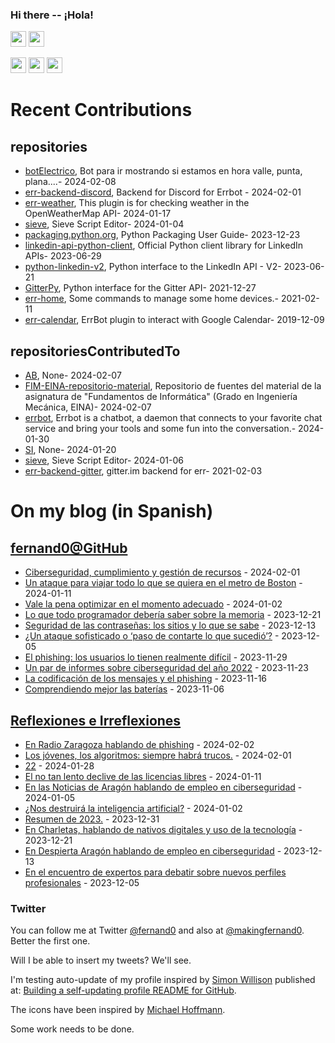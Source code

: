 ### Hi there -- ¡Hola!

<a href="mailto:ftricas@unizar.es" title="e-mail"><i class="svg-icon email"></i></a> 
<a href="https://www.linkedin.com/in/fernand0" title="My LinkedIn//Mi LinkedIn"><img src="https://img.shields.io/badge/linkedin-%230077B5.svg?&style=for-the-badge&logo=linkedin&logoColor=white" height=25></a> 
<a href="https://www.twitter.com/fernand0" title="My Twitter//Mi Twitter"><img src="https://img.shields.io/badge/twitter-%231DA1F2.svg?&style=for-the-badge&logo=twitter&logoColor=white" height=25></i></a> 
<link href="https://mastodon.social/@fernand0" rel="me" title="My Mastodon//Mi Mastodon"><img src="https://img.shields.io/static/v1?label=Mastodon&message=Social&color=blue" height=25></i></a> 
<a href="https://flickr.com/fernand0"><img src="https://img.shields.io/static/v1?label=Flickr&message=Images&color=blue" height=25></a>
<a href="https://dev.to/fernand0"><img src="https://img.shields.io/badge/DEV.TO-%230A0A0A.svg?&style=for-the-badge&logo=dev-dot-to&logoColor=white" height=25></a>

# Recent Contributions
<!-- recent_releases starts -->


## repositories
* [botElectrico](https://github.com/fernand0/botElectrico),  Bot para ir mostrando si estamos en hora valle, punta, plana....- 2024-02-08
* [err-backend-discord](https://github.com/fernand0/err-backend-discord),  Backend for Discord for Errbot - 2024-02-01
* [err-weather](https://github.com/fernand0/err-weather),  This plugin is for checking weather in the OpenWeatherMap API- 2024-01-17
* [sieve](https://github.com/fernand0/sieve),  Sieve Script Editor- 2024-01-04
* [packaging.python.org](https://github.com/fernand0/packaging.python.org),  Python Packaging User Guide- 2023-12-23
* [linkedin-api-python-client](https://github.com/fernand0/linkedin-api-python-client),  Official Python client library for LinkedIn APIs- 2023-06-29
* [python-linkedin-v2](https://github.com/fernand0/python-linkedin-v2),  Python interface to the LinkedIn API - V2- 2023-06-21
* [GitterPy](https://github.com/fernand0/GitterPy),  Python interface for the Gitter API- 2021-12-27
* [err-home](https://github.com/fernand0/err-home),  Some commands to manage some home devices.- 2021-02-11
* [err-calendar](https://github.com/fernand0/err-calendar),  ErrBot plugin to interact with Google Calendar- 2019-12-09

## repositoriesContributedTo
* [AB](https://github.com/simber72/AB),  None- 2024-02-07
* [FIM-EINA-repositorio-material](https://github.com/ricardojrdez/FIM-EINA-repositorio-material),  Repositorio de fuentes del material de la asignatura de "Fundamentos de Informática" (Grado en Ingeniería Mecánica, EINA)- 2024-02-07
* [errbot](https://github.com/errbotio/errbot),  Errbot is a chatbot, a daemon that connects to your favorite chat service and bring your tools and some fun into the conversation.- 2024-01-30
* [SI](https://github.com/simber72/SI),  None- 2024-01-20
* [sieve](https://github.com/thsmi/sieve),  Sieve Script Editor- 2024-01-06
* [err-backend-gitter](https://github.com/errbotio/err-backend-gitter),  gitter.im backend for err- 2021-02-03
<!-- recent_releases ends -->

# On my blog (in Spanish)

<!-- blog starts -->


## [fernand0@GitHub](https://fernand0.github.io/)
* [Ciberseguridad, cumplimiento y gestión de recursos](http://fernand0.github.io//cumplimiento-ciberseguridad/) - 2024-02-01
* [Un ataque para viajar todo lo que se quiera en el metro de Boston](http://fernand0.github.io//metro-boston-viajes-gratis/) - 2024-01-11
* [Vale la pena optimizar en el momento adecuado](http://fernand0.github.io//alphadev-ia-programacion/) - 2024-01-02
* [Lo que todo programador debería saber sobre la memoria](http://fernand0.github.io//programadores-memoria/) - 2023-12-21
* [Seguridad de las contraseñas: los sitios y lo que se sabe](http://fernand0.github.io//politicas-seguridad/) - 2023-12-13
* [¿Un ataque sofisticado o ‘paso de contarte lo que sucedió’?](http://fernand0.github.io//ataque-sofisticado-escusa/) - 2023-12-05
* [El phishing: los usuarios lo tienen realmente difícil](http://fernand0.github.io//las-urls-y-el-phishing/) - 2023-11-29
* [Un par de informes sobre ciberseguridad del año 2022](http://fernand0.github.io//informes-2022/) - 2023-11-23
* [La codificación de los mensajes y el phishing](http://fernand0.github.io//phishing-escritura/) - 2023-11-16
* [Comprendiendo mejor las baterías](http://fernand0.github.io//comprender-baterias/) - 2023-11-06

## [Reflexiones e Irreflexiones](http://fernand0.blogalia.com/)
* [En Radio Zaragoza hablando de phishing](http://fernand0.blogalia.com//historias/78816) - 2024-02-02
* [Los j&#243;venes, los algoritmos: siempre habr&#225; trucos.](http://fernand0.blogalia.com//historias/78815) - 2024-02-01
* [22](http://fernand0.blogalia.com//historias/78812) - 2024-01-28
* [El no tan lento declive de las licencias libres](http://fernand0.blogalia.com//historias/78804) - 2024-01-11
* [En las Noticias de Arag&#243;n hablando de empleo en ciberseguridad](http://fernand0.blogalia.com//historias/78801) - 2024-01-05
* [&#191;Nos destruir&#225; la inteligencia artificial?](http://fernand0.blogalia.com//historias/78800) - 2024-01-02
* [Resumen de 2023.](http://fernand0.blogalia.com//historias/78799) - 2023-12-31
* [En Charletas, hablando de nativos digitales y uso de la tecnolog&#237;a](http://fernand0.blogalia.com//historias/78798) - 2023-12-21
* [En Despierta Arag&#243;n hablando de empleo en ciberseguridad](http://fernand0.blogalia.com//historias/78796) - 2023-12-13
* [En el encuentro de expertos para debatir sobre nuevos perfiles profesionales](http://fernand0.blogalia.com//historias/78793) - 2023-12-05
<!-- blog ends -->

### Twitter 

You can follow me at Twitter [@fernand0](https://twitter.com/fernand0) and also at [@makingfernand0](https://twitter.com/fernand0). Better the first one.

Will I be able to insert my tweets? We'll see.

I'm testing auto-update of my profile inspired by [Simon Willison](https://simonwillison.net/) published at: [Building a self-updating profile README for GitHub](https://simonwillison.net/2020/Jul/10/self-updating-profile-readme/).

The icons have been inspired by [Michael Hoffmann](https://www.mokkapps.de/).

Some work needs to be done.

<!--
**fernand0/fernand0** is a ✨ _special_ ✨ repository because its `README.md` (this file) appears on your GitHub profile.

Here are some ideas to get you started:

- 🔭 I’m currently working on ...
- 🌱 I’m currently learning ...
- 👯 I’m looking to collaborate on ...
- 🤔 I’m looking for help with ...
- 💬 Ask me about ...
- 📫 How to reach me: ...
- 😄 Pronouns: ...
- ⚡ Fun fact: ...
-->

